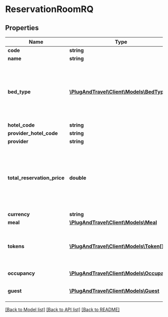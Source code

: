 # ReservationRoomRQ

## Properties
Name | Type | Description | Notes
------------ | ------------- | ------------- | -------------
**code** | **string** |  | 
**name** | **string** |  | 
**bed_type** | [**\PlugAndTravel\Client\Models\BedType**](BedType.md) | If you got more than one bed types in check rates response, is mandatory to choose one bed type for the room you want to book. | [optional] 
**hotel_code** | **string** |  | 
**provider_hotel_code** | **string** |  | 
**provider** | **string** |  | 
**total_reservation_price** | **double** | Requested price for this reservation. In some cases if the provider price will change during booking flow we won&#39;t make the reservation. | 
**currency** | **string** |  | 
**meal** | [**\PlugAndTravel\Client\Models\Meal**](Meal.md) |  | [optional] 
**tokens** | [**\PlugAndTravel\Client\Models\Token[]**](Token.md) | Tokens received in HotelAvailability or Checkrates (should be the same) | 
**occupancy** | [**\PlugAndTravel\Client\Models\Occupancy**](Occupancy.md) | Occupancy for this room | 
**guest** | [**\PlugAndTravel\Client\Models\Guest**](Guest.md) | Main guest name for this room | 

[[Back to Model list]](../README.md#documentation-for-models) [[Back to API list]](../README.md#documentation-for-api-endpoints) [[Back to README]](../README.md)


